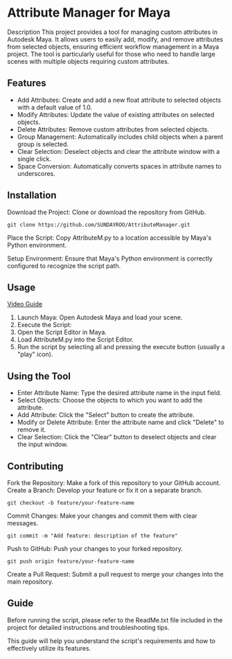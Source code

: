 # Attribute Manager for Maya
Description
This project provides a tool for managing custom attributes in Autodesk Maya. It allows users to easily add, modify, and remove attributes from selected objects, ensuring efficient workflow management in a Maya project. The tool is particularly useful for those who need to handle large scenes with multiple objects requiring custom attributes.

## Features
- Add Attributes: Create and add a new float attribute to selected objects with a default value of 1.0.
- Modify Attributes: Update the value of existing attributes on selected objects.
- Delete Attributes: Remove custom attributes from selected objects.
- Group Management: Automatically includes child objects when a parent group is selected.
- Clear Selection: Deselect objects and clear the attribute window with a single click.
- Space Conversion: Automatically converts spaces in attribute names to underscores.

## Installation
Download the Project: Clone or download the repository from GitHub.

`git clone https://github.com/SUNDAYROO/AttributeManager.git`

Place the Script: Copy AttributeM.py to a location accessible by Maya's Python environment.

Setup Environment: Ensure that Maya's Python environment is correctly configured to recognize the script path.

## Usage
[Video Guide](https://youtu.be/kGxRoVOZa58)
1. Launch Maya: Open Autodesk Maya and load your scene.
2. Execute the Script:
3. Open the Script Editor in Maya.
4. Load AttributeM.py into the Script Editor.
5. Run the script by selecting all and pressing the execute button (usually a "play" icon).
   
## Using the Tool
- Enter Attribute Name: Type the desired attribute name in the input field.
- Select Objects: Choose the objects to which you want to add the attribute.
- Add Attribute: Click the "Select" button to create the attribute.
- Modify or Delete Attribute: Enter the attribute name and click "Delete" to remove it.
- Clear Selection: Click the "Clear" button to deselect objects and clear the input window.

## Contributing
Fork the Repository: Make a fork of this repository to your GitHub account.
Create a Branch: Develop your feature or fix it on a separate branch.

`git checkout -b feature/your-feature-name`

Commit Changes: Make your changes and commit them with clear messages.

`git commit -m "Add feature: description of the feature"`

Push to GitHub: Push your changes to your forked repository.

`git push origin feature/your-feature-name`

Create a Pull Request: Submit a pull request to merge your changes into the main repository.

## Guide
Before running the script, please refer to the ReadMe.txt file included in the project for detailed instructions and troubleshooting tips.

This guide will help you understand the script's requirements and how to effectively utilize its features.
